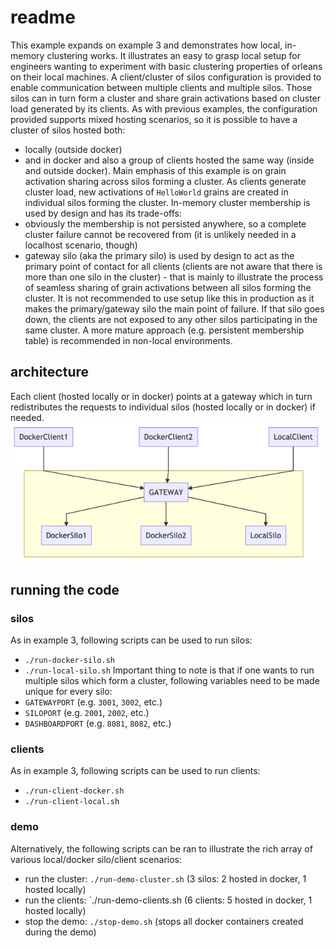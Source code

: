 # readme
This example expands on example 3 and demonstrates how local, in-memory clustering works. It illustrates an easy to grasp local setup for engineers wanting to experiment with basic clustering properties of orleans on their local machines. A client/cluster of silos configuration is provided to enable communication between multiple clients and multiple silos. Those silos can in turn form a cluster and share grain activations based on cluster load generated by its clients.
As with previous examples, the configuration provided supports mixed hosting scenarios, so it is possible to have a cluster of silos hosted both:
* locally (outside docker)
* and in docker
and also a group of clients hosted the same way (inside and outside docker).
Main emphasis of this example is on grain activation sharing across silos forming a cluster. As clients generate cluster load, new activations of `HelloWorld` grains are created in individual silos forming the cluster.
In-memory cluster membership is used by design and has its trade-offs:
* obviously the membership is not persisted anywhere, so a complete cluster failure cannot be recovered from (it is unlikely needed in a localhost scenario, though)
* gateway silo (aka the primary silo) is used by design to act as the primary point of contact for all clients (clients are not aware that there is more than one silo in the cluster) - that is mainly to illustrate the process of seamless sharing of grain activations between all silos forming the cluster. It is not recommended to use setup like this in production as it makes the primary/gateway silo the main point of failure. If that silo goes down, the clients are not exposed to any other silos participating in the same cluster. A more mature approach (e.g. persistent membership table) is recommended in non-local environments.
## architecture
Each client (hosted locally or in docker) points at a gateway which in turn redistributes the requests to individual silos (hosted locally or in docker) if needed.
![Cluster of silos](imgs/cluster.png)
## running the code
### silos
As in example 3, following scripts can be used to run silos:
* `./run-docker-silo.sh`
* `./run-local-silo.sh`
Important thing to note is that if one wants to run multiple silos which form a cluster, following variables need to be made unique for every silo:
* `GATEWAYPORT` (e.g. `3001`, `3002`, etc.)
* `SILOPORT` (e.g. `2001`, `2002`, etc.)
* `DASHBOARDPORT` (e.g. `8081`, `8082`, etc.)
### clients
As in example 3, following scripts can be used to run clients:
* `./run-client-docker.sh`
* `./run-client-local.sh`
### demo
Alternatively, the following scripts can be ran to illustrate the rich array of various local/docker silo/client scenarios:
* run the cluster: `./run-demo-cluster.sh` (3 silos: 2 hosted in docker, 1 hosted locally)
* run the clients: `./run-demo-clients.sh (6 clients: 5 hosted in docker, 1 hosted locally)
* stop the demo: `./stop-demo.sh` (stops all docker containers created during the demo)